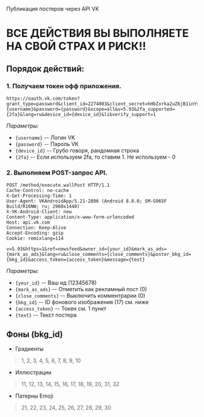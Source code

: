 Публикация постеров через API VK

# ВСЕ ДЕЙСТВИЯ ВЫ ВЫПОЛНЯЕТЕ НА СВОЙ СТРАХ И РИСК!!

## Порядок действий:
### 1. Получаем токен офф приложения.
```
https://oauth.vk.com/token?grant_type=password&client_id=2274003&client_secret=hHbZxrka2uZ6jB1inYsH&username={username}&password={password}&scope=all&v=5.93&2fa_supported={2fa}&lang=ru&device_id={device_id}&libverify_support=1
```

*Параметры:*
+ `{username}` -- Логин VK
+ `{password}` -- Пароль VK
+ `{device_id}` -- Грубо говоря, рандомная строка
+ `{2fa}` -- Если используем 2fa, то ставим 1. Не используем - 0

### 2. Выполняем POST-запрос API.
```
POST /method/execute.wallPost HTTP/1.1
Cache-Control: no-cache
X-Get-Processing-Time: 1
User-Agent: VKAndroidApp/5.21-2896 (Android 8.0.0; SM-G965F Build/R16NW; ru; 2960x1440)
X-VK-Android-Client: new
Content-Type: application/x-www-form-urlencoded
Host: api.vk.com
Connection: Keep-Alive
Accept-Encoding: gzip
Cookie: remixlang=114

v=5.93&https=1&ref=newsfeed&owner_id={your_id}&mark_as_ads={mark_as_ads}&lang=ru&close_comments={close_comments}&poster_bkg_id={bkg_id}&access_token={access_token}&message={text}
```

*Параметры:*
+ `{your_id}` -- Ваш ид (12345678)
+ `{mark_as_ads}` -- Отметить как рекламный пост (0)
+ `{close_comments}` -- Выключить комментрарии (0)
+ `{bkg_id}` -- ID фонового изображения (17) см. ниже
+ `{access_token}` -- Токен см. 1 пункт
+ `{text}` -- Текст постера

## Фоны (bkg_id)
- Градиенты
> 1, 2, 3, 4, 5, 6, 7, 8, 9, 10
- Иллюстрации
> 11, 12, 13, 14, 15, 16, 17, 18, 19, 20, 31, 32
- Патерны Emoji
> 21, 22, 23, 24, 25, 26, 27, 28, 29, 30
